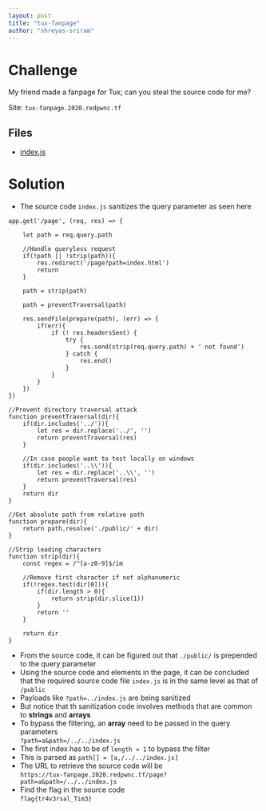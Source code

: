 ```yaml
---
layout: post
title: "tux-fanpage"
author: "shreyas-sriram"
---
```


# Challenge
My friend made a fanpage for Tux; can you steal the source code for me?

Site: `tux-fanpage.2020.redpwnc.tf`

## Files
* [index.js]({{site.baseurl}}/assets/tux-fanpage/index.js)

# Solution

* The source code `index.js` sanitizes the query parameter as seen here

```
app.get('/page', (req, res) => {

    let path = req.query.path

    //Handle queryless request
    if(!path || !strip(path)){
        res.redirect('/page?path=index.html')
        return
    }

    path = strip(path)

    path = preventTraversal(path)

    res.sendFile(prepare(path), (err) => {
        if(err){
            if (! res.headersSent) {
                try {
                    res.send(strip(req.query.path) + ' not found')
                } catch {
                    res.end()
                }
            }
        }
    })
})

//Prevent directory traversal attack
function preventTraversal(dir){
    if(dir.includes('../')){
        let res = dir.replace('../', '')
        return preventTraversal(res)
    }

    //In case people want to test locally on windows
    if(dir.includes('..\\')){
        let res = dir.replace('..\\', '')
        return preventTraversal(res)
    }
    return dir
}

//Get absolute path from relative path
function prepare(dir){
    return path.resolve('./public/' + dir)
}

//Strip leading characters
function strip(dir){
    const regex = /^[a-z0-9]$/im

    //Remove first character if not alphanumeric
    if(!regex.test(dir[0])){
        if(dir.length > 0){
            return strip(dir.slice(1))
        }
        return ''
    }

    return dir
}
```

* From the source code, it can be figured out that `./public/` is prepended to the query parameter
* Using the source code and elements in the page, it can be concluded that the required source code file ` index.js ` is in the same level as that of ` /public `
* Payloads like `?path=../index.js` are being sanitized
* But notice that th sanitization code involves methods that are common to **strings** and **arrays**
* To bypass the filtering, an **array** need to be passed in the query parameters<br/>
` ?path=a&path=/../../index.js `
* The first index has to be of ` length = 1 ` to bypass the filter
* This is parsed as ` path[] = [a,/../../index.js] `
* The URL to retrieve the source code will be<br/>
` https://tux-fanpage.2020.redpwnc.tf/page?path=a&path=/../../index.js `
* Find the flag in the source code<br/>
` flag{tr4v3rsal_Tim3} `